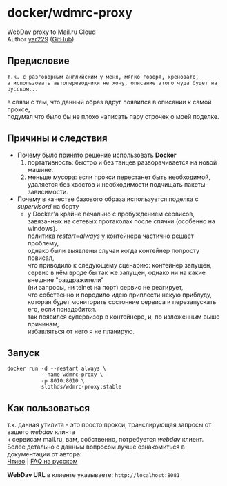 # docker/wdmrc-proxy

WebDav proxy to Mail.ru Cloud  
Author [yar229](https://github.com/yar229) ([GitHub](https://github.com/yar229/WebDavMailRuCloud))

## Предисловие

```text
т.к. с разговорным английским у меня, мягко говоря, хреновато,
а использовать автопереводчики не хочу, описание этого чуда будет на русском...
```

в связи с тем, что данный образ вдруг появился в описании к самой проксе,  
подумал что было бы не плохо написать пару строчек о моей поделке.

## Причины и следствия

* Почему было принято решение использовать **Docker**
  1. портативность: быстро и без танцев разворачивается на новой машине.
  2. меньше мусора: если прокси перестанет быть необходимой,  
     удаляется без хвостов и необходимости подчищать пакеты-зависимости.
* Почему в качестве базового образа используется поделка с _supervisord_ на борту
  * у Docker'а крайне печально с пробуждением сервисов,  
    завязанных на сетевых протаколах после спячки (особенно на windows).  
    политика _restart=always_ у контейнера частично решает проблему,  
    однако были выявлены случаи когда контейнер попросту повисал,  
    что приводило к следующему сценарию: контейнер запущен,  
    сервис в нём вроде бы так же запущен, однако ни на какие внешние "раздражители"  
    (ни запросы, ни telnet на порт) сервис не реагирует,  
    что собственно и породило идею приплести некую приблуду,  
    которая будет мониторить состояние сервиса и перезапускать его, если понадобится.  
    так появился супервизор в контейнере, и, по изложенным выше причинам,  
    избавляться от него я не планирую.

## Запуск

```text
docker run -d --restart always \
           --name wdmrc-proxy \
           -p 8010:8010 \
           slothds/wdmrc-proxy:stable
```

## Как пользоваться

т.к. данная утилита - это просто прокси, транслирующая запросы от вашего _webdav_ клинта  
к сервисам mail.ru, вам, собственно, потребуется _webdav_ клиент.  
Более детально с данным вопросом лучше ознакомиться в документации от автора:  
[Чтиво](https://github.com/yar229/WebDavMailRuCloud/blob/master/readme.md) | [FAQ на русском](https://gist.github.com/yar229/4b702af114503546be1fe221bb098f27)  
  
**WebDav URL** в клиенте указываете: `http://localhost:8081`
